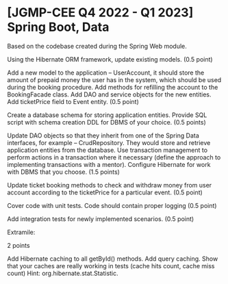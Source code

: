 # [JGMP-CEE Q4 2022 - Q1 2023] Spring Boot, Data


Based on the codebase created during the Spring Web module.

Using the Hibernate ORM framework, update existing models. (0.5 point)

Add a new model to the application – UserAccount, it should store the amount of prepaid money the user has in the system, 
which should be used during the booking procedure. Add methods for refilling the account to the BookingFacade class. 
Add DAO and service objects for the new entities. Add ticketPrice field to Event entity. (0.5 point)

Create a database schema for storing application entities. Provide SQL script with schema creation DDL for DBMS of your choice. (0.5 points)

Update DAO objects so that they inherit from one of the Spring Data interfaces, for example – CrudRepository. 
They would store and retrieve application entities from the database. Use transaction management to perform actions 
in a transaction where it necessary (define the approach to implementing transactions with a mentor). 
Configure Hibernate for work with DBMS that you choose. (1.5 points)

Update ticket booking methods to check and withdraw money from user account according to the ticketPrice for a particular event. (0.5 point)

Cover code with unit tests. Code should contain proper logging (0.5 point)

Add integration tests for newly implemented scenarios. (0.5 point)



Extramile:

2 points

Add Hibernate caching to all getById() methods. Add query caching. 
Show that your caches are really working in tests (cache hits count, cache miss count) Hint: org.hibernate.stat.Statistic. 